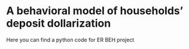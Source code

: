 # A behavioral model of households’ deposit dollarization

Here you can find a python code for ER BEH project
